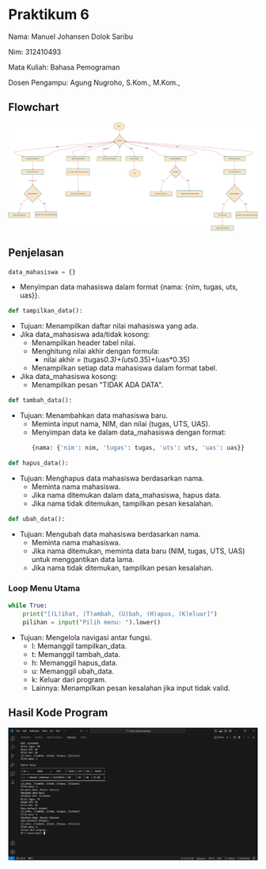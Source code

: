 # Praktikum 6

Nama: Manuel Johansen Dolok Saribu

Nim: 312410493

Mata Kuliah: Bahasa Pemograman

Dosen Pengampu: Agung Nugroho, S.Kom., M.Kom.,
## Flowchart
![Foto](https://github.com/Manueljds2311105/foto/blob/dd004c36cf835c344d2042b4dc13a838fab9086d/lab06.drawio.png)
## Penjelasan
```python
data_mahasiswa = {}
```
- Menyimpan data mahasiswa dalam format {nama: {nim, tugas, uts, uas}}.
```python
def tampilkan_data():
```
- Tujuan: Menampilkan daftar nilai mahasiswa yang ada.
- Jika data_mahasiswa ada/tidak kosong:
  - Menampilkan header tabel nilai.
  - Menghitung nilai akhir dengan formula:
      - nilai akhir = (tugas*0.3)+(uts*0.35)+(uas*0.35)
  - Menampilkan setiap data mahasiswa dalam format tabel.
- Jika data_mahasiswa kosong:
  - Menampilkan pesan "TIDAK ADA DATA".
```python
def tambah_data():
```
- Tujuan: Menambahkan data mahasiswa baru.
  - Meminta input nama, NIM, dan nilai (tugas, UTS, UAS).
  - Menyimpan data ke dalam data_mahasiswa dengan format:
      ```python
      {nama: {'nim': nim, 'tugas': tugas, 'uts': uts, 'uas': uas}}
      ```
```python
def hapus_data():
```
- Tujuan: Menghapus data mahasiswa berdasarkan nama.
  - Meminta nama mahasiswa.
  - Jika nama ditemukan dalam data_mahasiswa, hapus data.
  - Jika nama tidak ditemukan, tampilkan pesan kesalahan.
```python
def ubah_data():
```
- Tujuan: Mengubah data mahasiswa berdasarkan nama.
  - Meminta nama mahasiswa.
  - Jika nama ditemukan, meminta data baru (NIM, tugas, UTS, UAS) untuk menggantikan data lama.
  - Jika nama tidak ditemukan, tampilkan pesan kesalahan.
### Loop Menu Utama
```python
while True:
    print("[(L)ihat, (T)ambah, (U)bah, (H)apus, (K)eluar]")
    pilihan = input("Pilih menu: ").lower()
```
- Tujuan: Mengelola navigasi antar fungsi.
  - l: Memanggil tampilkan_data.
  - t: Memanggil tambah_data.
  - h: Memanggil hapus_data.
  - u: Memanggil ubah_data.
  - k: Keluar dari program.
  - Lainnya: Menampilkan pesan kesalahan jika input tidak valid.
## Hasil Kode Program
![Foto](https://github.com/Manueljds2311105/foto/blob/dd004c36cf835c344d2042b4dc13a838fab9086d/lab06.py%20-%20Visual%20Studio%20Code%20%5BAdministrator%5D%2011_30_2024%2012_33_28%20PM.png)
